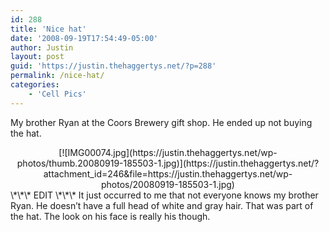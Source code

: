 ```yaml
---
id: 288
title: 'Nice hat'
date: '2008-09-19T17:54:49-05:00'
author: Justin
layout: post
guid: 'https://justin.thehaggertys.net/?p=288'
permalink: /nice-hat/
categories:
    - 'Cell Pics'
---
```


My brother Ryan at the Coors Brewery gift shop. He ended up not buying the hat.

<center>  
<div class="gallery">[![IMG00074.jpg](https://justin.thehaggertys.net/wp-photos/thumb.20080919-185503-1.jpg)](https://justin.thehaggertys.net/?attachment_id=246&file=https://justin.thehaggertys.net/wp-photos/20080919-185503-1.jpg)</div></center>  
\*\*\* EDIT \*\*\*  
It just occurred to me that not everyone knows my brother Ryan. He doesn’t have a full head of white and gray hair. That was part of the hat. The look on his face is really his though. 